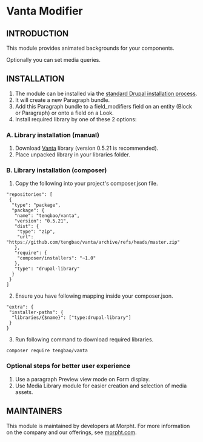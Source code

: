 # Vanta Modifier

## INTRODUCTION

This module provides animated backgrounds for your components.

Optionally you can set media queries.

## INSTALLATION
1. The module can be installed via the
   [standard Drupal installation process](http://drupal.org/node/1897420).
2. It will create a new Paragraph bundle.
3. Add this Paragraph bundle to a field_modifiers field on an entity (Block or
   Paragraph) or onto a field on a Look.
4. Install required library by one of these 2 options:

### A. Library installation (manual)
1. Download [Vanta](https://github.com/tengbao/vanta) library
   (version 0.5.21 is recommended).
2. Place unpacked library in your libraries folder.

### B. Library installation (composer)
1. Copy the following into your project's composer.json file.
```
"repositories": [
 {
  "type": "package",
  "package": {
   "name": "tengbao/vanta",
   "version": "0.5.21",
   "dist": {
    "type": "zip",
    "url": "https://github.com/tengbao/vanta/archive/refs/heads/master.zip"
   },
   "require": {
    "composer/installers": "~1.0"
   },
   "type": "drupal-library"
  }
 }
]
```
2. Ensure you have following mapping inside your composer.json.
```
"extra": {
 "installer-paths": {
  "libraries/{$name}": ["type:drupal-library"]
 }
}
```
3. Run following command to download required libraries.
```
composer require tengbao/vanta
```

### Optional steps for better user experience
1. Use a paragraph Preview view mode on Form display.
2. Use Media Library module for easier creation and selection of media assets.

## MAINTAINERS
This module is maintained by developers at Morpht. For more information on
the company and our offerings, see [morpht.com](https://morpht.com).
